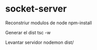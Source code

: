 # socket-server

Reconstriur modulos de node
npm-install

Generar el dist
tsc -w

Levantar servidor
nodemon dist/